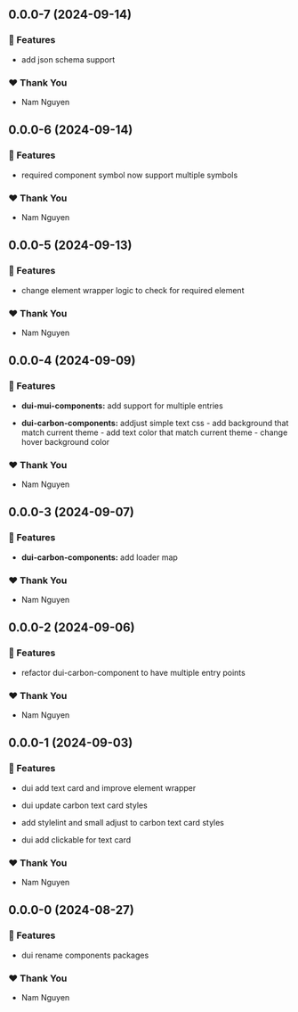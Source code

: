 ## 0.0.0-7 (2024-09-14)


### 🚀 Features

- add json schema support


### ❤️  Thank You

- Nam Nguyen

## 0.0.0-6 (2024-09-14)


### 🚀 Features

- required component symbol now support multiple symbols


### ❤️  Thank You

- Nam Nguyen

## 0.0.0-5 (2024-09-13)


### 🚀 Features

- change element wrapper logic to check for required element


### ❤️  Thank You

- Nam Nguyen

## 0.0.0-4 (2024-09-09)


### 🚀 Features

- **dui-mui-components:** add support for multiple entries

- **dui-carbon-components:** addjust simple text css - add background that match current theme - add text color that match current theme - change hover background color


### ❤️  Thank You

- Nam Nguyen

## 0.0.0-3 (2024-09-07)


### 🚀 Features

- **dui-carbon-components:** add loader map


### ❤️  Thank You

- Nam Nguyen

## 0.0.0-2 (2024-09-06)


### 🚀 Features

- refactor dui-carbon-component to have multiple entry points


### ❤️  Thank You

- Nam Nguyen

## 0.0.0-1 (2024-09-03)


### 🚀 Features

- dui add text card and improve element wrapper

- dui update carbon text card styles

- add stylelint and small adjust to carbon text card styles

- dui add clickable for text card


### ❤️  Thank You

- Nam Nguyen

## 0.0.0-0 (2024-08-27)


### 🚀 Features

- dui rename components packages


### ❤️  Thank You

- Nam Nguyen